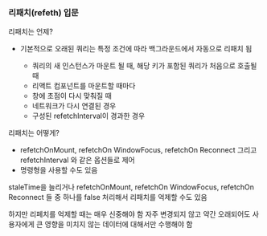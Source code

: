 ### 리패치(refeth) 입문

리패치는 언제?

- 기본적으로 오래된 쿼리는 특정 조건에 따라 백그라운드에서 자동으로 리패치 됨

  - 쿼리의 새 인스턴스가 마운트 될 때, 해당 키가 포함된 쿼리가 처음으로 호출될 때
  - 리액트 컴포넌트를 마운트할 때마다
  - 창에 초점이 다시 맞춰질 때
  - 네트워크가 다시 연결된 경우
  - 구성된 refetchInterval이 경과한 경우

리패치는 어떻게?

- refetchOnMount, refetchOn WindowFocus, refetchOn Reconnect 그리고 refetchInterval 와 같은 옵션들로 제어
- 명령형을 사용할 수도 있음

staleTime을 늘리거나
refetchOnMount, refetchOn WindowFocus, refetchOn Reconnect 들 중 하나를 false 처리해서 리패치를 억제할 수도 있음

하지만 리페치를 억제할 때는 매우 신중해야 함
자주 변경되지 않고 약간 오래되어도 사용자에게 큰 영향을 미치지 않는 데이터에 대해서만
수행해야 함
